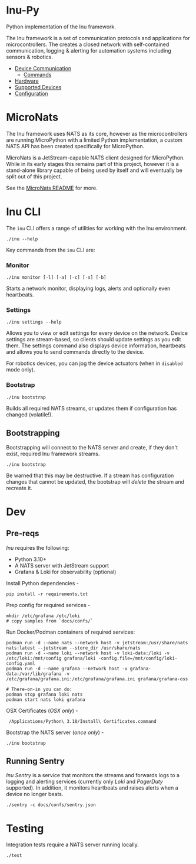 Inu-Py
======
Python implementation of the Inu framework.

The Inu framework is a set of communication protocols and applications for microcontrollers. The creates a closed
network with self-contained communication, logging & alerting for automation systems including sensors & robotics.

* [Device Communication](docs/Device_Communication.md)
  * [Commands](docs/Commands.md)
* [Hardware](docs/Hardware.md)
* [Supported Devices](docs/Supported_Devices.md)
* [Configuration](docs/Config.md)

MicroNats
=========
The Inu framework uses NATS as its core, however as the microcontrollers are running MicroPython with a limited
Python implementation, a custom NATS API has been created specifically for MicroPython.

MicroNats is a JetStream-capable NATS client designed for MicroPython. While in its early stages this remains part of
this project, however it is a stand-alone library capable of being used by itself and will eventually be split out of
this project.

See the [MicroNats README](src/micro_nats/README.md) for more.

Inu CLI
=======
The `inu` CLI offers a range of utilities for working with the Inu environment.

    ./inu --help

Key commands from the `inu` CLI are:

### Monitor

    ./inu monitor [-l] [-a] [-c] [-s] [-b]

Starts a network monitor, displaying logs, alerts and optionally even heartbeats.

### Settings

    ./inu settings --help

Allows you to view or edit settings for every device on the network. Device settings are stream-based, so clients
should update settings as you edit them. The settings command also displays device information, heartbeats and allows
you to send commands directly to the device. 

For robotics devices, you can jog the device actuators (when in `disabled` mode only).

### Bootstrap

    ./inu bootstrap

Builds all required NATS streams, or updates them if configuration has changed (volatile!).


Bootstrapping
-------------
Bootstrapping will connect to the NATS server and create, if they don't exist, required Inu framework streams.

    ./inu bootstrap

Be warned that this may be destructive. If a stream has configuration changes that cannot be updated, the bootstrap will
_delete_ the stream and recreate it.

Dev
===
Pre-reqs
--------
_Inu_ requires the following:
 * Python 3.10+
 * A NATS server with JetStream support
 * Grafana & Loki for observability (optional)

Install Python dependencies -

    pip install -r requirements.txt

Prep config for required services -

    mkdir /etc/grafana /etc/loki
    # copy samples from `docs/confs/`

Run Docker/Podman containers of required services:

    podman run -d --name nats --network host -v jetstream:/usr/share/nats nats:latest --jetstream --store_dir /usr/share/nats
    podman run -d --name loki --network host -v loki-data:/loki -v /etc/loki:/mnt/config grafana/loki -config.file=/mnt/config/loki-config.yaml
    podman run -d --name grafana --network host -v grafana-data:/var/lib/grafana -v /etc/grafana/grafana.ini:/etc/grafana/grafana.ini grafana/grafana-oss

    # There-on-in you can do:
    podman stop grafana loki nats
    podman start nats loki grafana

OSX Certificates (_OSX only_) -

     /Applications/Python\ 3.10/Install\ Certificates.command

Bootstrap the NATS server (_once only_) -

    ./inu bootstrap 

Running Sentry
--------------
_Inu Sentry_ is a service that monitors the streams and forwards logs to a logging and alerting services (currently 
only _Loki_ and _PagerDuty_ supported). In addition, it monitors heartbeats and raises alerts when a device no longer
beats.

    ./sentry -c docs/confs/sentry.json

Testing
=======
Integration tests require a NATS server running locally.

    ./test

